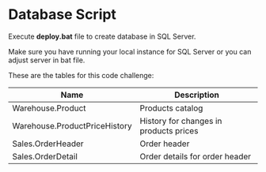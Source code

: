 # Database Script

Execute **deploy.bat** file to create database in SQL Server.

Make sure you have running your local instance for SQL Server or you can adjust server in bat file.

These are the tables for this code challenge:

|Name|Description|
|----|-----------|
|Warehouse.Product|Products catalog|
|Warehouse.ProductPriceHistory|History for changes in products prices|
|Sales.OrderHeader|Order header|
|Sales.OrderDetail|Order details for order header|

